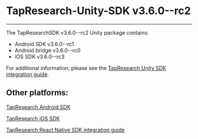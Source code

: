 # TapResearch-Unity-SDK v3.6.0--rc2
---

The TapResearchSDK v3.6.0--rc2 Unity package contains:
* Android SDK v3.6.0--rc1
* Android bridge v3.6.0--rc0
* iOS SDK v3.6.0--rc3

For additional information, please see the [TapResearch Unity SDK integration guide](https://supply-docs.tapresearch.com/docs/unity-integration).

## Other platforms:

[TapResearch Android SDK](https://supply-docs.tapresearch.com/docs/android-integration)  

[TapResearch iOS SDK](https://supply-docs.tapresearch.com/docs/ios-integration)  

[TapResearch React Native SDK integration guide](https://supply-docs.tapresearch.com/docs/react-integration)
